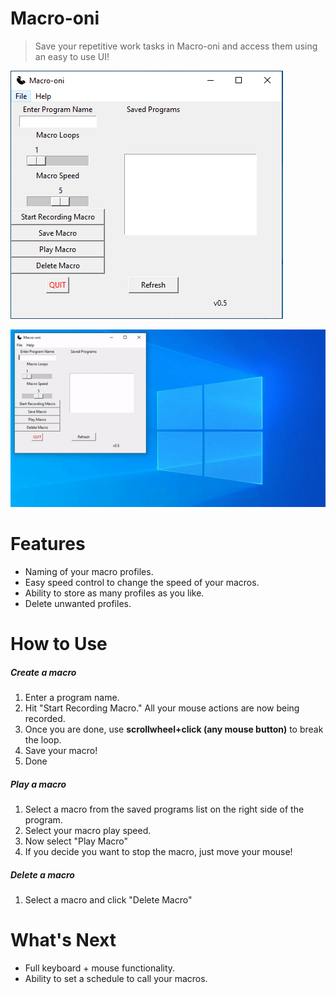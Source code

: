 ﻿# Macro-oni
> Save your repetitive work tasks in Macro-oni and access them using an easy to use UI!


![](img/macro-oni-ui.PNG)

![](img/macro-example.gif)



# Features
* Naming of your macro profiles.
* Easy speed control to change the speed of your macros.
* Ability to store as many profiles as you like.
* Delete unwanted profiles.

# How to Use
##### Create a macro
1. Enter a program name.
2. Hit "Start Recording Macro." All your mouse actions are now being recorded.
3. Once you are done, use **scrollwheel+click (any mouse button)** to break the loop.
4. Save your macro!
5. Done

##### Play a macro
1. Select a macro from the saved programs list on the right side of the program.
2. Select your macro play speed.
3. Now select "Play Macro"
4. If you decide you want to stop the macro, just move your mouse!

##### Delete a macro
1. Select a macro and click "Delete Macro"


# What's Next
* Full keyboard + mouse functionality.
* Ability to set a schedule to call your macros.

